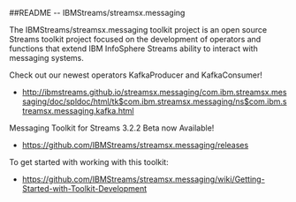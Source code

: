 ##README --  IBMStreams/streamsx.messaging

The IBMStreams/streamsx.messaging toolkit project is an open source Streams toolkit project focused on the development of operators and functions that extend IBM InfoSphere Streams ability to interact with messaging systems.

Check out our newest operators KafkaProducer and KafkaConsumer!
* http://ibmstreams.github.io/streamsx.messaging/com.ibm.streamsx.messaging/doc/spldoc/html/tk$com.ibm.streamsx.messaging/ns$com.ibm.streamsx.messaging.kafka.html


Messaging Toolkit for Streams 3.2.2 Beta now Available!
* https://github.com/IBMStreams/streamsx.messaging/releases


 To get started with working with this toolkit:
* https://github.com/IBMStreams/streamsx.messaging/wiki/Getting-Started-with-Toolkit-Development

